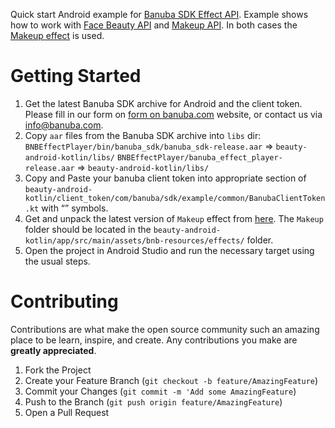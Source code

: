 Quick start Android example for [Banuba SDK Effect API](https://docs.banuba.com/face-ar-sdk/effect_api/getting_started).
Example shows how to work with [Face Beauty API](https://docs.banuba.com/face-ar-sdk/effect_api/face_beauty) and [Makeup API](https://docs.banuba.com/face-ar-sdk/effect_api/makeup).
In both cases the [Makeup effect](https://docs.banuba.com/face-ar-sdk/generated/effects/Makeup.zip) is used.

# Getting Started

1. Get the latest Banuba SDK archive for Android and the client token. Please fill in our form on [form on banuba.com](https://www.banuba.com/face-filters-sdk) website, or contact us via [info@banuba.com](mailto:info@banuba.com).
2. Copy `aar` files from the Banuba SDK archive into `libs` dir:
    `BNBEffectPlayer/bin/banuba_sdk/banuba_sdk-release.aar` => `beauty-android-kotlin/libs/`
    `BNBEffectPlayer/banuba_effect_player-release.aar` => `beauty-android-kotlin/libs/`
3. Copy and Paste your banuba client token into appropriate section of `beauty-android-kotlin/client_token/com/banuba/sdk/example/common/BanubaClientToken.kt` with “” symbols.
4. Get and unpack the latest version of `Makeup` effect from [here](https://docs.banuba.com/face-ar-sdk-v1/overview/demo_face_filters).
      The `Makeup` folder should be located in the `beauty-android-kotlin/app/src/main/assets/bnb-resources/effects/` folder.
5. Open the project in Android Studio and run the necessary target using the usual steps.

# Contributing

Contributions are what make the open source community such an amazing place to be learn, inspire, and create. Any contributions you make are **greatly appreciated**.

1. Fork the Project
2. Create your Feature Branch (`git checkout -b feature/AmazingFeature`)
3. Commit your Changes (`git commit -m 'Add some AmazingFeature`)
4. Push to the Branch (`git push origin feature/AmazingFeature`)
5. Open a Pull Request
